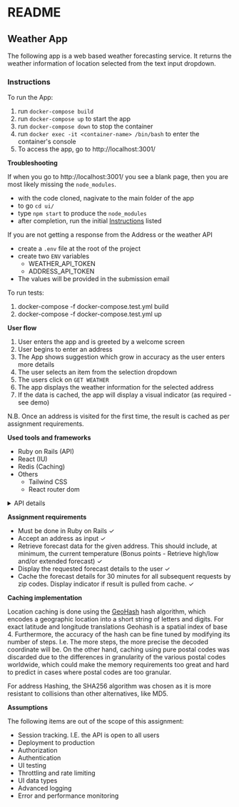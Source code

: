 # README

## Weather App

The following app is a web based weather forecasting service. It returns the weather information of location selected
from the text input dropdown.



### Instructions

To run the App:

1. run `docker-compose build`
2. run `docker-compose up` to start the app
3. run `docker-compose down` to stop the container
4. run `docker exec -it <container-name> /bin/bash` to enter the container's console
5. To access the app, go to http://localhost:3001/

**Troubleshooting**

If when you go to http://localhost:3001/ you see a blank page, then you are most likely missing the `node_modules`.
- with the code cloned, nagivate to the main folder of the app
- to go `cd ui/`
- type `npm start` to produce the `node_modules`
- after completion, run the initial [Instructions](#instructions) listed 

If you are not getting a response from the Address or the weather API
- create a `.env` file at the root of the project
- create two `ENV` variables
  - WEATHER_API_TOKEN
  - ADDRESS_API_TOKEN
- The values will be provided in the submission email

To run tests:
1. docker-compose -f docker-compose.test.yml build
2. docker-compose -f docker-compose.test.yml up

**User flow**

1. User enters the app and is greeted by a welcome screen
2. User begins to enter an address
3. The App shows suggestion which grow in accuracy as the user enters more details
4. The user selects an item from the selection dropdown
5. The users click on `GET WEATHER`
6. The app displays the weather information for the selected address
7. If the data is cached, the app will display a visual indicator (as required - see demo)

N.B. Once an address is visited for the first time, the result is cached as per assignment requirements.

**Used tools and frameworks**
- Ruby on Rails (API)
- React (IU)
- Redis (Caching)
- Others
  - Tailwind CSS
  - React router dom

<details>
    <summary>API details</summary>

1. **Address suggestions endpoint**
   - **GET**: `/api/v1/address/{input}` 
   - **Description**: Provides address suggestions given a partial address string or a postal code
   - **Parameters**:
     - `input`
       - Required: true
       - Type: string

2. **Weather forecast service endpoint**
    - **GET**: `/api/v1/weather/forecast/{coords}`
    - **Description**: Provides the weather information of a location given in the form of latitude, longitude. It
    includes information such as current weather conditions, daily minimum and maximum temperatures, and hourly forecast
    for the current day of the location.
    - **Parameters**:
        - `address`
            - Required: true
            - Type: string
            - Format (`latitude, longitude`): `45.50283,-73.5728`

</details>

**Assignment requirements**

   - Must be done in Ruby on Rails &check;
   - Accept an address as input &check;
   - Retrieve forecast data for the given address. This should include, at minimum, the current temperature (Bonus points - Retrieve high/low and/or extended forecast) &check;
   - Display the requested forecast details to the user &check;
   - Cache the forecast details for 30 minutes for all subsequent requests by zip codes. Display indicator if result is pulled from cache. &check;

**Caching implementation**

Location caching is done using the [GeoHash](https://en.wikipedia.org/wiki/Geohash) hash algorithm,
which encodes a geographic location into a short string of letters and digits. For exact latitude and longitude translations 
Geohash is a spatial index of base 4. Furthermore, the accuracy of the hash can be fine tuned by modifying its number of steps. I.e.
The more steps, the more precise the decoded coordinate will be. On the other hand, caching using pure postal codes was discarded due to the differences 
in granularity of the various postal codes worldwide, which could make the memory requirements too great and hard to predict in cases where postal codes are
too granular.

For address Hashing, the SHA256 algorithm was chosen as it is more resistant to collisions than other alternatives, like MD5.

**Assumptions**

The following items are out of the scope of this assignment:

   - Session tracking. I.E. the API is open to all users
   - Deployment to production
   - Authorization
   - Authentication
   - UI testing
   - Throttling and rate limiting
   - UI data types
   - Advanced logging
   - Error and performance monitoring
